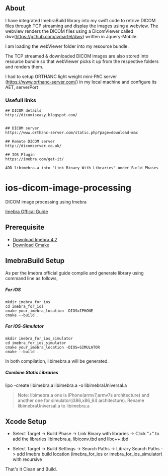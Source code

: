## About

I have integrated ImebraBuild library into my swift code to retrive DICOM files through TCP streaming and display the images using a webview.
The webview renders the DICOM files using a DicomViewer called dwv(https://github.com/ivmartel/dwv) written in Jquery-Mobile.

I am loading the webViewer folder into my resource bundle. 

The TCP streamed & downloaded DICOM images are also stored into resource bundle so that webViewer picks it up from the respective folders and renders them.

I had to setup ORTHANC light weight mini-PAC server (https://www.orthanc-server.com/) in my local machine and 
configure its AET, serverPort 


### Usefull links
``` 
## DICOM details
http://dicomiseasy.blogspot.com/


## DICOM server
https://www.orthanc-server.com/static.php?page=download-mac

## Remote DICOM server
http://dicomserver.co.uk/

## IOS Plugin
https://imebra.com/get-it/

```



``` ADD libimebra.a into "Link Binary With Libraries" under Build Phases ```

# ios-dicom-image-processing

DICOM image processing using Imebra

[Imebra Offical Guide](https://imebra.com/wp-content/uploads/documentation/html/quick_tour.html)

## Prerequisite
  * [Download Imebra 4.2](https://imebra.com/get-it/)
  * [Download Cmake](https://cmake.org/download/)

## ImebraBuild Setup

As per the Imebra official guide compile and generate library using command line as follows,

##### For iOS

```
mkdir imebra_for_ios
cd imebra_for_ios
cmake your_imebra_location -DIOS=IPHONE
cmake --build .
```
##### For iOS-Simulator

```
mkdir imebra_for_ios_simulator
cd imebra_for_ios_simulator
cmake your_imebra_location -DIOS=SIMULATOR
cmake --build .
```

In both compilation, libimebra.a will be generated.

##### Combine Static Libraries

lipo -create libimebra.a libimebra.a -o libimebraUniversal.a

> Note: libimebra.a one is iPhone(armv7,armv7s architecture) and another one for simulator(i386,x86_64 architecture).
Rename libimebraUniversal.a to libimebra.a

## Xcode Setup

* Select Target -> Build Phase -> Link Binary with libraries -> Click "+" to add the libraries libimebra.a, libiconv.tbd and libc++.tbd

* Select Target -> Build Settings -> Search Paths -> Library Search Paths -> add Imebra build location (imebra_for_ios or imebra_for_ios_simulator) with recursive

That's it Clean and Build.